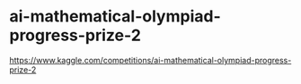 # ai-mathematical-olympiad-progress-prize-2
https://www.kaggle.com/competitions/ai-mathematical-olympiad-progress-prize-2
